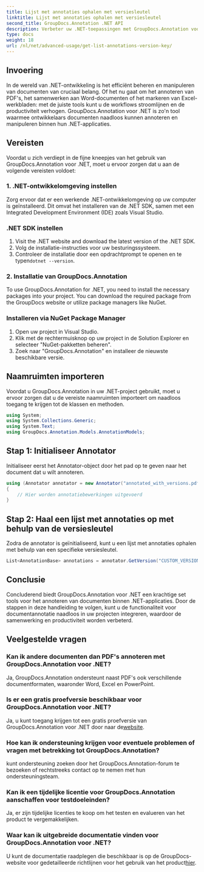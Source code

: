 ```yaml
---
title: Lijst met annotaties ophalen met versiesleutel
linktitle: Lijst met annotaties ophalen met versiesleutel
second_title: GroupDocs.Annotation .NET API
description: Verbeter uw .NET-toepassingen met GroupDocs.Annotation voor naadloze documentannotatie. Volg onze stapsgewijze handleiding voor effectieve integratie.
type: docs
weight: 18
url: /nl/net/advanced-usage/get-list-annotations-version-key/
---
```

## Invoering
In de wereld van .NET-ontwikkeling is het efficiënt beheren en manipuleren van documenten van cruciaal belang. Of het nu gaat om het annoteren van PDF's, het samenwerken aan Word-documenten of het markeren van Excel-werkbladen: met de juiste tools kunt u de workflows stroomlijnen en de productiviteit verhogen. GroupDocs.Annotation voor .NET is zo'n tool waarmee ontwikkelaars documenten naadloos kunnen annoteren en manipuleren binnen hun .NET-applicaties.
## Vereisten
Voordat u zich verdiept in de fijne kneepjes van het gebruik van GroupDocs.Annotation voor .NET, moet u ervoor zorgen dat u aan de volgende vereisten voldoet:
### 1. .NET-ontwikkelomgeving instellen
Zorg ervoor dat er een werkende .NET-ontwikkelomgeving op uw computer is geïnstalleerd. Dit omvat het installeren van de .NET SDK, samen met een Integrated Development Environment (IDE) zoals Visual Studio.
### .NET SDK instellen
1. Visit the .NET website and download the latest version of the .NET SDK.
2. Volg de installatie-instructies voor uw besturingssysteem.
3.  Controleer de installatie door een opdrachtprompt te openen en te typen`dotnet --version`.
### 2. Installatie van GroupDocs.Annotation
To use GroupDocs.Annotation for .NET, you need to install the necessary packages into your project. You can download the required package from the GroupDocs website or utilize package managers like NuGet.
### Installeren via NuGet Package Manager
1. Open uw project in Visual Studio.
2. Klik met de rechtermuisknop op uw project in de Solution Explorer en selecteer "NuGet-pakketten beheren".
3. Zoek naar "GroupDocs.Annotation" en installeer de nieuwste beschikbare versie.

## Naamruimten importeren
Voordat u GroupDocs.Annotation in uw .NET-project gebruikt, moet u ervoor zorgen dat u de vereiste naamruimten importeert om naadloos toegang te krijgen tot de klassen en methoden.
```csharp
using System;
using System.Collections.Generic;
using System.Text;
using GroupDocs.Annotation.Models.AnnotationModels;
```
## Stap 1: Initialiseer Annotator
Initialiseer eerst het Annotator-object door het pad op te geven naar het document dat u wilt annoteren.
```csharp
using (Annotator annotator = new Annotator("annotated_with_versions.pdf"))
{
    // Hier worden annotatiebewerkingen uitgevoerd
}
```
## Stap 2: Haal een lijst met annotaties op met behulp van de versiesleutel
Zodra de annotator is geïnitialiseerd, kunt u een lijst met annotaties ophalen met behulp van een specifieke versiesleutel.
```csharp
List<AnnotationBase> annotations = annotator.GetVersion("CUSTOM_VERSION");
```

## Conclusie
Concluderend biedt GroupDocs.Annotation voor .NET een krachtige set tools voor het annoteren van documenten binnen .NET-applicaties. Door de stappen in deze handleiding te volgen, kunt u de functionaliteit voor documentannotatie naadloos in uw projecten integreren, waardoor de samenwerking en productiviteit worden verbeterd.
## Veelgestelde vragen
### Kan ik andere documenten dan PDF's annoteren met GroupDocs.Annotation voor .NET?
Ja, GroupDocs.Annotation ondersteunt naast PDF's ook verschillende documentformaten, waaronder Word, Excel en PowerPoint.
### Is er een gratis proefversie beschikbaar voor GroupDocs.Annotation voor .NET?
 Ja, u kunt toegang krijgen tot een gratis proefversie van GroupDocs.Annotation voor .NET door naar de[website](https://releases.groupdocs.com/annotation/net/).
### Hoe kan ik ondersteuning krijgen voor eventuele problemen of vragen met betrekking tot GroupDocs.Annotation?
kunt ondersteuning zoeken door het GroupDocs.Annotation-forum te bezoeken of rechtstreeks contact op te nemen met hun ondersteuningsteam.
### Kan ik een tijdelijke licentie voor GroupDocs.Annotation aanschaffen voor testdoeleinden?
Ja, er zijn tijdelijke licenties te koop om het testen en evalueren van het product te vergemakkelijken.
### Waar kan ik uitgebreide documentatie vinden voor GroupDocs.Annotation voor .NET?
 U kunt de documentatie raadplegen die beschikbaar is op de GroupDocs-website voor gedetailleerde richtlijnen voor het gebruik van het product[hier]( https://reference.groupdocs.com/annotation/net/).